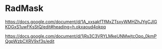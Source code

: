 # RadMask

https://docs.google.com/document/d/1A_xxsakfTfMxZTsxyWMHZhJYgCJlGKDGxS1uwFKsStQ/edit#heading=h.okxaoud4okpq

https://docs.google.com/document/d/1jRs3C3VRYLMkeUNMwjtcOpo_0kmPQgpWzbCXRV9xf3s/edit
